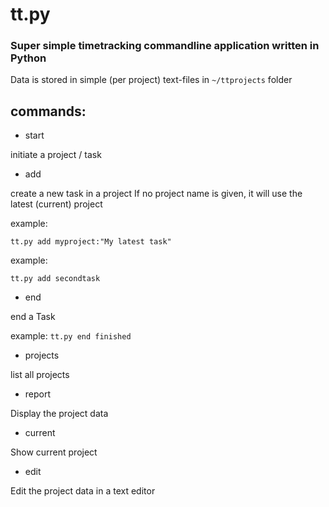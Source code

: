 # tt.py

### Super simple timetracking commandline application written in Python

Data is stored in simple (per project) text-files in `~/ttprojects` folder  


## commands:

* start

initiate a project / task
   
* add 

create a new task in a project
  If no project name is given, it will use the latest (current) project
  
example:

`tt.py add myproject:"My latest task" `

example:

`tt.py add secondtask `



* end

end a Task 

example:
  `tt.py end finished`
 
* projects

list all projects

* report

Display the project data  

* current

Show current project

* edit

Edit the project data in a text editor




